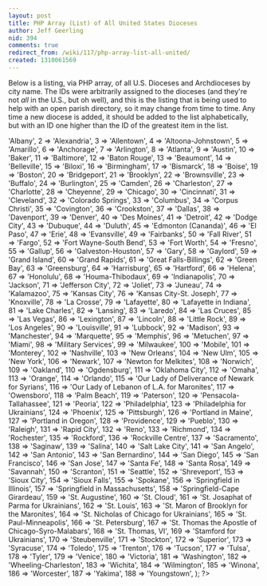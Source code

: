 ```yaml
---
layout: post
title: PHP Array (List) of All United States Dioceses
author: Jeff Geerling
nid: 394
comments: true
redirect_from: /wiki/117/php-array-list-all-united/
created: 1310061569
---
```

<p>Below is a listing, via PHP array, of all U.S. Dioceses and Archdioceses by city name. The IDs were arbitrarily assigned to the dioceses (and they're not <em>all</em> in the U.S., but oh well), and this is the listing that is being used to help with an open parish directory, so it may change from time to time. Any time a new diocese is added, it should be added to the list alphabetically, but with an ID one higher than the ID of the greatest item in the list.</p>

<?php
$dioceses = array(
  1 => 'Albany',
  2 => 'Alexandria',
  3 => 'Allentown',
  4 => 'Altoona-Johnstown',
  5 => 'Amarillo',
  6 => 'Anchorage',
  7 => 'Arlington',
  8 => 'Atlanta',
  9 => 'Austin',
  10 => 'Baker',
  11 => 'Baltimore',
  12 => 'Baton Rouge',
  13 => 'Beaumont',
  14 => 'Belleville',
  15 => 'Biloxi',
  16 => 'Birmingham',
  17 => 'Bismarck',
  18 => 'Boise',
  19 => 'Boston',
  20 => 'Bridgeport',
  21 => 'Brooklyn',
  22 => 'Brownsville',
  23 => 'Buffalo',
  24 => 'Burlington',
  25 => 'Camden',
  26 => 'Charleston',
  27 => 'Charlotte',
  28 => 'Cheyenne',
  29 => 'Chicago',
  30 => 'Cincinnati',
  31 => 'Cleveland',
  32 => 'Colorado Springs',
  33 => 'Columbus',
  34 => 'Corpus Christi',
  35 => 'Covington',
  36 => 'Crookston',
  37 => 'Dallas',
  38 => 'Davenport',
  39 => 'Denver',
  40 => 'Des Moines',
  41 => 'Detroit',
  42 => 'Dodge City',
  43 => 'Dubuque',
  44 => 'Duluth',
  45 => 'Edmonton (Cananda)',
  46 => 'El Paso',
  47 => 'Erie',
  48 => 'Evansville',
  49 => 'Fairbanks',
  50 => 'Fall River',
  51 => 'Fargo',
  52 => 'Fort Wayne-South Bend',
  53 => 'Fort Worth',
  54 => 'Fresno',
  55 => 'Gallup',
  56 => 'Galveston-Houston',
  57 => 'Gary',
  58 => 'Gaylord',
  59 => 'Grand Island',
  60 => 'Grand Rapids',
  61 => 'Great Falls-Billings',
  62 => 'Green Bay',
  63 => 'Greensburg',
  64 => 'Harrisburg',
  65 => 'Hartford',
  66 => 'Helena',
  67 => 'Honolulu',
  68 => 'Houma-Thibodaux',
  69 => 'Indianapolis',
  70 => 'Jackson',
  71 => 'Jefferson City',
  72 => 'Joliet',
  73 => 'Juneau',
  74 => 'Kalamazoo',
  75 => 'Kansas City',
  76 => 'Kansas City-St. Joseph',
  77 => 'Knoxville',
  78 => 'La Crosse',
  79 => 'Lafayette',
  80 => 'Lafayette in Indiana',
  81 => 'Lake Charles',
  82 => 'Lansing',
  83 => 'Laredo',
  84 => 'Las Cruces',
  85 => 'Las Vegas',
  86 => 'Lexington',
  87 => 'Lincoln',
  88 => 'Little Rock',
  89 => 'Los Angeles',
  90 => 'Louisville',
  91 => 'Lubbock',
  92 => 'Madison',
  93 => 'Manchester',
  94 => 'Marquette',
  95 => 'Memphis',
  96 => 'Metuchen',
  97 => 'Miami',
  98 => 'Military Services',
  99 => 'Milwaukee',
  100 => 'Mobile',
  101 => 'Monterey',
  102 => 'Nashville',
  103 => 'New Orleans',
  104 => 'New Ulm',
  105 => 'New York',
  106 => 'Newark',
  107 => 'Newton for Melkites',
  108 => 'Norwich',
  109 => 'Oakland',
  110 => 'Ogdensburg',
  111 => 'Oklahoma City',
  112 => 'Omaha',
  113 => 'Orange',
  114 => 'Orlando',
  115 => 'Our Lady of Deliverance of Newark for Syrians',
  116 => 'Our Lady of Lebanon of L.A. for Maronites',
  117 => 'Owensboro',
  118 => 'Palm Beach',
  119 => 'Paterson',
  120 => 'Pensacola-Tallahassee',
  121 => 'Peoria',
  122 => 'Philadelphia',
  123 => 'Philadelphia for Ukrainians',
  124 => 'Phoenix',
  125 => 'Pittsburgh',
  126 => 'Portland in Maine',
  127 => 'Portland in Oregon',
  128 => 'Providence',
  129 => 'Pueblo',
  130 => 'Raleigh',
  131 => 'Rapid City',
  132 => 'Reno',
  133 => 'Richmond',
  134 => 'Rochester',
  135 => 'Rockford',
  136 => 'Rockville Centre',
  137 => 'Sacramento',
  138 => 'Saginaw',
  139 => 'Salina',
  140 => 'Salt Lake City',
  141 => 'San Angelo',
  142 => 'San Antonio',
  143 => 'San Bernardino',
  144 => 'San Diego',
  145 => 'San Francisco',
  146 => 'San Jose',
  147 => 'Santa Fe',
  148 => 'Santa Rosa',
  149 => 'Savannah',
  150 => 'Scranton',
  151 => 'Seattle',
  152 => 'Shreveport',
  153 => 'Sioux City',
  154 => 'Sioux Falls',
  155 => 'Spokane',
  156 => 'Springfield in Illinois',
  157 => 'Springfield in Massachusetts',
  158 => 'Springfield-Cape Girardeau',
  159 => 'St. Augustine',
  160 => 'St. Cloud',
  161 => 'St. Josaphat of Parma for Ukrainians',
  162 => 'St. Louis',
  163 => 'St. Maron of Brooklyn for the Maronites',
  164 => 'St. Nicholas of Chicago for Ukrainians',
  165 => 'St. Paul-Minneapolis',
  166 => 'St. Petersburg',
  167 => 'St. Thomas the Apostle of Chicago-Syro-Malabars',
  168 => 'St. Thomas, VI',
  169 => 'Stamford for Ukrainians',
  170 => 'Steubenville',
  171 => 'Stockton',
  172 => 'Superior',
  173 => 'Syracuse',
  174 => 'Toledo',
  175 => 'Trenton',
  176 => 'Tucson',
  177 => 'Tulsa',
  178 => 'Tyler',
  179 => 'Venice',
  180 => 'Victoria',
  181 => 'Washington',
  182 => 'Wheeling-Charleston',
  183 => 'Wichita',
  184 => 'Wilmington',
  185 => 'Winona',
  186 => 'Worcester',
  187 => 'Yakima',
  188 => 'Youngstown',
);
?>
